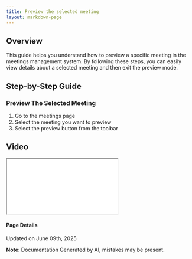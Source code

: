 ```yaml
---
title: Preview the selected meeting
layout: markdown-page
---
```

## Overview
This guide helps you understand how to preview a specific meeting in the meetings management system. By following these steps, you can easily view details about a selected meeting and then exit the preview mode.

## Step-by-Step Guide

### Preview The Selected Meeting
1. Go to the meetings page
2. Select the meeting you want to preview
3. Select the preview button from the toolbar

## Video 
<div class="container my-5">
	<div class="embed-responsive embed-responsive-16by9">
		<iframe class="embed-responsive-item" src="..\media\meetings\preview_the_selected_meeting\Preview_the_selected_meeting.webm" allowfullscreen></iframe>
	</div>
</div>

#### Page Details
Updated on June 09th, 2025

**Note**: Documentation Generated by AI, mistakes may be present.